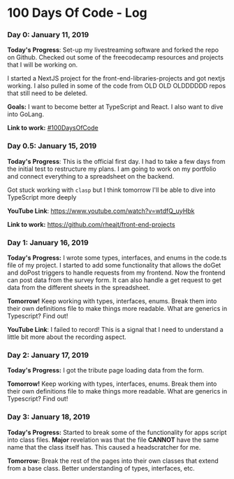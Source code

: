 # 100 Days Of Code - Log

### Day 0: January 11, 2019

**Today's Progress**: Set-up my livestreaming software and forked the repo on Github. Checked out some of the freecodecamp resources and projects that I will be working on.

I started a NextJS project for the front-end-libraries-projects and got nextjs working. I also pulled in some of the code from OLD OLD OLDDDDDD repos that still need to be deleted.

**Goals:** I want to become better at TypeScript and React. I also want to dive into GoLang.

**Link to work:** [#100DaysOfCode](https://github.com/rheajt/100-days-of-code)

### Day 0.5: January 15, 2019

**Today's Progress**: This is the official first day. I had to take a few days from the initial test to restructure my plans. I am going to work on my portfolio and connect everything to a spreadsheet on the backend.

Got stuck working with `clasp` but I think tomorrow I'll be able to dive into TypeScript more deeply

**YouTube Link**: https://www.youtube.com/watch?v=wtdfQ_uyHbk

**Link to work:** https://github.com/rheajt/front-end-projects

### Day 1: January 16, 2019

**Today's Progress:** I wrote some types, interfaces, and enums in the code.ts file of my project. I started to add some functionality that allows the doGet and doPost triggers to handle requests from my frontend. Now the frontend can post data from the survey form. It can also handle a get request to get data from the different sheets in the spreadsheet.

**Tomorrow!** Keep working with types, interfaces, enums. Break them into their own definitions file to make things more readable. What are generics in Typescript? Find out!

**YouTube Link**: I failed to record! This is a signal that I need to understand a little bit more about the recording aspect.

### Day 2: January 17, 2019

**Today's Progress:** I got the tribute page loading data from the form.

**Tomorrow!** Keep working with types, interfaces, enums. Break them into their own definitions file to make things more readable. What are generics in Typescript? Find out!

### Day 3: January 18, 2019

**Today's Progress:** Started to break some of the functionality for apps script into class files. **Major** revelation was that the file **CANNOT** have the same name that the class itself has. This caused a headscratcher for me.

**Tomorrow:** Break the rest of the pages into their own classes that extend from a base class. Better understanding of types, interfaces, etc.
